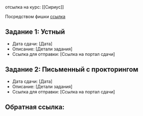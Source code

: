 
отсылка на курс: [[Сириус]]

Посредством фишки [ссылка](https://siriusuniversity.ru/admission/educational-modules-and-activities/)
## Задание 1: Устный
- Дата сдачи: [Дата]
- Описание: [Детали задания]
- Ссылка для отправки: [Ссылка на портал сдачи]
## Задание 2: Письменный с прокторингом
- Дата сдачи: [Дата]
- Описание: [Детали задания]
- Ссылка для отправки: [Ссылка на портал сдачи]

**Обратная ссылка**:
- 